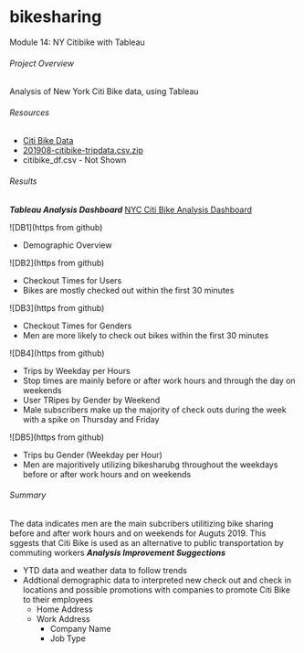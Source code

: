 # bikesharing
Module 14: NY Citibike with Tableau
###### Project Overview
Analysis of New York Citi Bike data, using Tableau
###### Resources
- [Citi Bike Data](https://ride.citibikenyc.com/system-data)
- [201908-citibike-tripdata.csv.zip](https://s3.amazonaws.com/tripdata/201908-citibike-tripdata.csv.zip)
- citibike_df.csv - Not Shown
###### Results
***Tableau Analysis Dashboard***
[NYC Citi Bike Analysis Dashboard](https://public.tableau.com/app/profile/robyn.cook3069/viz/NYCCitiBikeAnalysis_16485178688680/NYCCitiBikeAnalysis?publish=yes)

![DB1](https from github)
- Demographic Overview

![DB2](https from github)
- Checkout Times for Users
- Bikes are mostly checked out within the first 30 minutes

![DB3](https from github)
- Checkout Times for Genders
- Men are more likely to check out bikes within the first 30 minutes

![DB4](https from github)
- Trips by Weekday per Hours
- Stop times are mainly before or after work hours and through the day on weekends
- User TRipes by Gender by Weekend
- Male subscribers make up the majority of check outs during the week with a spike on Thursday and Friday

![DB5](https from github)
- Trips bu Gender (Weekday per Hour)
- Men are majoritively utilizing bikesharubg throughout the weekdays before or after work hours and on weekends

###### Summary
The data indicates men are the main subcribers utilitizing bike sharing before and after work hours and on weekends for Auguts 2019. This sggests that Citi Bike is used as an alternative to public transportation by commuting workers
***Analysis Improvement Suggections***
- YTD data and weather data to follow trends
- Addtional demographic data to interpreted new check out and check in locations and possible promotions with companies to promote Citi Bike to their employees
    - Home Address
    - Work Address
        - Company Name
        - Job Type
  
